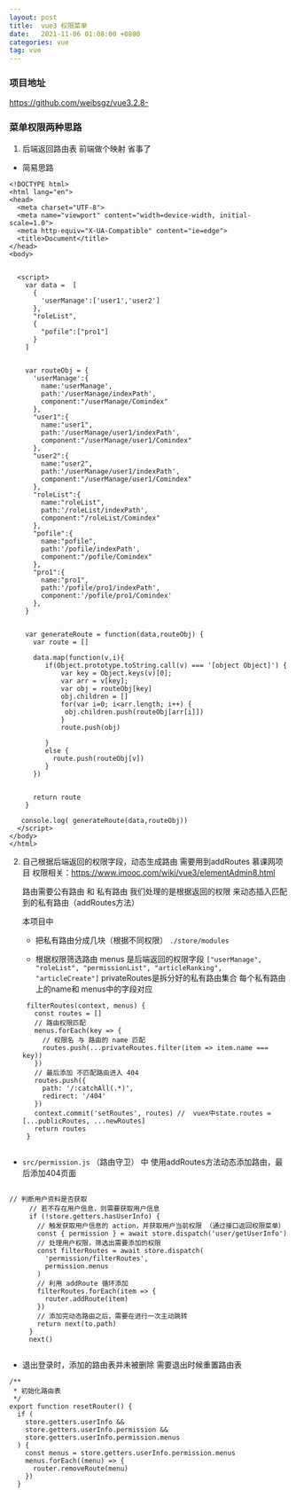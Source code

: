 ```yaml
---
layout: post
title:  vue3 权限菜单
date:   2021-11-06 01:08:00 +0800
categories: vue
tag: vue
---
```


### 项目地址 
https://github.com/weibsgz/vue3.2.8-



### 菜单权限两种思路

1. 后端返回路由表  前端做个映射 省事了

- 简易思路
```
<!DOCTYPE html>
<html lang="en">
<head>
  <meta charset="UTF-8">
  <meta name="viewport" content="width=device-width, initial-scale=1.0">
  <meta http-equiv="X-UA-Compatible" content="ie=edge">
  <title>Document</title>
</head>
<body>
  

  <script>
    var data =  [
      {
        'userManage':['user1','user2']
      },
      "roleList",
      {
        "pofile":["pro1"]
      }
    ]  


    var routeObj = {
      'userManage':{
        name:'userManage',
        path:'/userManage/indexPath',
        component:"/userManage/Comindex"
      },
      "user1":{
        name:"user1",
        path:'/userManage/user1/indexPath',
        component:"/userManage/user1/Comindex"
      },
      "user2":{
        name:"user2",
        path:'/userManage/user1/indexPath',
        component:"/userManage/user1/Comindex"
      },
      "roleList":{
        name:"roleList",
        path:'/roleList/indexPath',
        component:"/roleList/Comindex"
      },
      "pofile":{
        name:"pofile",
        path:'/pofile/indexPath',
        component:"/pofile/Comindex"
      },
      "pro1":{
        name:"pro1",
        path:'/pofile/pro1/indexPath',
        component:'/pofile/pro1/Comindex'
      },
    }


    var generateRoute = function(data,routeObj) {
      var route = []

      data.map(function(v,i){
         if(Object.prototype.toString.call(v) === '[object Object]') {
             var key = Object.keys(v)[0];
             var arr = v[key];
             var obj = routeObj[key]
             obj.children = []
             for(var i=0; i<arr.length; i++) {
              obj.children.push(routeObj[arr[i]])
             }
             route.push(obj)

         }
         else {
           route.push(routeObj[v])
         }
      })


      return route
    }

   console.log( generateRoute(data,routeObj))
  </script>
</body>
</html>

```


2. 自己根据后端返回的权限字段，动态生成路由  需要用到addRoutes
   慕课网项目 权限相关：https://www.imooc.com/wiki/vue3/elementAdmin8.html

   路由需要公有路由 和 私有路由  我们处理的是根据返回的权限 来动态插入匹配到的私有路由（addRoutes方法）

   本项目中  
   - 把私有路由分成几块（根据不同权限） `./store/modules`

   - 根据权限筛选路由 menus 是后端返回的权限字段 `["userManage", "roleList", "permissionList", "articleRanking", "articleCreate"]`
     privateRoutes是拆分好的私有路由集合 每个私有路由上的name和 menus中的字段对应
   ```
    filterRoutes(context, menus) {
      const routes = []
      // 路由权限匹配
      menus.forEach(key => {
        // 权限名 与 路由的 name 匹配
        routes.push(...privateRoutes.filter(item => item.name === key))
      })
      // 最后添加 不匹配路由进入 404
      routes.push({
        path: '/:catchAll(.*)',
        redirect: '/404'
      })
      context.commit('setRoutes', routes) //  vuex中state.routes = [...publicRoutes, ...newRoutes]
      return routes
    }


   ```
 - `src/permission.js` （路由守卫） 中 使用addRoutes方法动态添加路由，最后添加404页面
 ```

// 判断用户资料是否获取
      // 若不存在用户信息，则需要获取用户信息
      if (!store.getters.hasUserInfo) {
        // 触发获取用户信息的 action，并获取用户当前权限 （通过接口返回权限菜单）
        const { permission } = await store.dispatch('user/getUserInfo')
        // 处理用户权限，筛选出需要添加的权限
        const filterRoutes = await store.dispatch(
          'permission/filterRoutes',
          permission.menus
        )
        // 利用 addRoute 循环添加
        filterRoutes.forEach(item => {
          router.addRoute(item)
        })
        // 添加完动态路由之后，需要在进行一次主动跳转
        return next(to.path)
      }
      next()


 ```


- 退出登录时，添加的路由表并未被删除 需要退出时候重置路由表

```
/**
 * 初始化路由表
 */
export function resetRouter() {
  if (
    store.getters.userInfo &&
    store.getters.userInfo.permission &&
    store.getters.userInfo.permission.menus
  ) {
    const menus = store.getters.userInfo.permission.menus
    menus.forEach((menu) => {
      router.removeRoute(menu)
    })
  }


```